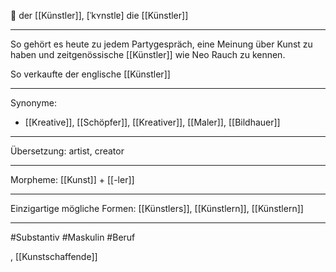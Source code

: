 🔵 der [[Künstler]], [ˈkʏnstlɐ]
die [[Künstler]]


---
So gehört es heute zu jedem Partygespräch, eine Meinung über Kunst zu haben und zeitgenössische [[Künstler]] wie Neo Rauch zu kennen.

 So verkaufte der englische [[Künstler]]

---
Synonyme:
- [[Kreative]], [[Schöpfer]], [[Kreativer]], [[Maler]], [[Bildhauer]]

---
Übersetzung: artist, creator

---
Morpheme:
[[Kunst]] + [[-ler]]

---
Einzigartige mögliche Formen: [[Künstlers]], [[Künstlern]], [[Künstlern]]

---
#Substantiv #Maskulin #Beruf

, [[Kunstschaffende]]